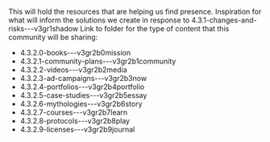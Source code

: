This will hold the resources that are helping us find presence. Inspiration for what will inform the solutions we create in response to 4.3.1-changes-and-risks---v3gr1shadow
Link to folder for the type of content that this community will be sharing:
- 4.3.2.0-books---v3gr2b0mission
- 4.3.2.1-community-plans---v3gr2b1community
- 4.3.2.2-videos---v3gr2b2media
- 4.3.2.3-ad-campaigns---v3gr2b3now
- 4.3.2.4-portfolios---v3gr2b4portfolio
- 4.3.2.5-case-studies---v3gr2b5essay
- 4.3.2.6-mythologies---v3gr2b6story
- 4.3.2.7-courses---v3gr2b7learn
- 4.3.2.8-protocols---v3gr2b8play
- 4.3.2.9-licenses---v3gr2b9journal
